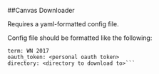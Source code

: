 ##Canvas Downloader

Requires a yaml-formatted config file.

Config file should be formatted like the following:
```url: https://umich.instructure.com/
term: WN 2017
oauth_token: <personal oauth token>
directory: <directory to download to>```
